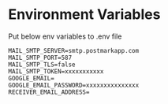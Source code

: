 # Environment Variables
Put below env variables to .env file
```
MAIL_SMTP_SERVER=smtp.postmarkapp.com
MAIL_SMTP_PORT=587
MAIL_SMTP_TLS=false
MAIL_SMTP_TOKEN=xxxxxxxxxxx
GOOGLE_EMAIL=
GOOGLE_EMAIL_PASSWORD=xxxxxxxxxxxxxxx
RECEIVER_EMAIL_ADDRESS=
```

